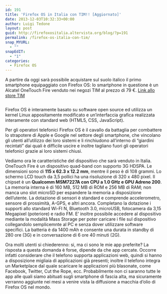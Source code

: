 ```yaml
---
id: 191
title: 'Firefox OS in Italia con TIM!! [Aggiornato]'
date: 2013-12-03T10:32:33+00:00
author: Luigi Tedone
layout: post
guid: http://firefoxositalia.altervista.org/blog/?p=191
permalink: /firefox-os-italia-con-tim/
snap_MYURL:
  - ""
snapEdIT:
  - "1"
categories:
  - Firefox OS
---
```

A partire da oggi sarà possibile acquistare sul suolo italico il primo smartphone equipaggiato con Firefox OS: lo smartphone in questione è un Alcatel OneTouch Fire venduto nei negozi TIM al prezzo di 79 €. [Link allo store TIM](http://www.tim.it/prodotti/alcatel-one-touch-fire-mozilla-orange)

<img title="" alt="" src="https://i0.wp.com/www.tomshw.it/files/2013/12/immagini_contenuti/51374/alcatel-one-touch-fire-device_t.jpg?w=750" border="0" data-recalc-dims="1" /> 

Firefox OS è interamente basato su software open source ed utilizza un kernel Linux appositamente modificato e un&#8217;interfaccia grafica realizzata interamente con standard web (HTML5, CSS, JavaScript).

Per gli operatori telefonici Firefox OS è il cavallo da battaglia per combattere lo strapotere di Apple e Google nel settore degli smartphone, che vincolano gli utenti all&#8217;utilizzo dei loro sistemi e li rinchiudono all&#8217;interno di &#8220;giardini recintati&#8221; dai quali è difficile uscire e inoltre tagliano fuori gli operatori telefonici grazie ai loro sistemi chiusi.

Vediamo ora le caratteristiche del dispositivo che sarà venduto in Italia.  
OneTouch Fire è un dispositivo quad-band con supporto 3G HDSPA. Le dimensioni sono di **115 x 62.3 x 12.2 mm**, mentre il peso è di 108 grammi. Lo schermo LCD touch da 3,5 pollici ha una risoluzione di 320 x 480 pixel. Il chipset è un **Qualcomm MSM7227A con CPU a 1.0 GHz e GPU Adreno 200**. La memoria interna è di 160 MB, 512 MB di ROM e 256 MB di RAM; non manca uno slot microSD per espandere la memoria a disposizione dell&#8217;utente. La dotazione di sensori è standard e comprende accelerometro, sensore di prossimità, A-GPS, e altri ancora. Completano la dotazione i supporti allo standard Wi-FI N, Bluetooth 3.0, microUSB, fotocamera da 3,15 Megapixel (poteriore) e radio FM. E&#8217; inoltre possibile accedere al dispositivo mediante la modalità Mass Storage per poter caricare i file sul dispositivo collegandolo semplicemnte al PC e senza dover utilizzare software specifici. La batteria è da 1400 mAh e consente una durata in standby di 280 ore (3G) e in conversazione di 6 ore 40 minuti (2G).

Ora molti utenti si chiederenno: si, ma ci sono le mie app preferite? La risposta a questa domanda è forse, dipende da che app cercate. Occorre infatti considerare che il telefono supporta applicazioni web, quindi si hanno a disposizione migliaia di applicazioni già presenti; inoltre il telefono integra un Marketplace dal quale scaricare le applicazioni più blasonate, come Facebook, Twitter, Cut the Rope, ecc. Probabilmente non ci saranno tutte le app alle quali siamo abituati sugli smartphone di fascia alta, ma sicuramente verranno aggiunte nei mesi a venire vista la diffusione a macchia d&#8217;olio di Firefox OS nel mondo.